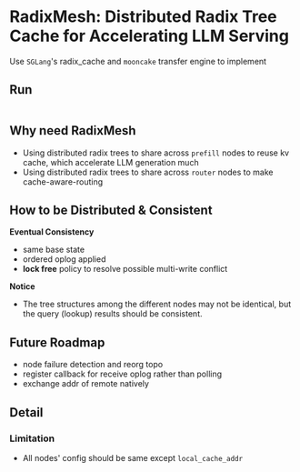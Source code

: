 # RadixMesh: Distributed Radix Tree Cache for Accelerating LLM Serving

Use `SGLang`'s radix_cache and `mooncake` transfer engine to implement

## Run

```bash


```

## Why need RadixMesh

- Using distributed radix trees to share across `prefill` nodes to reuse kv cache, which accelerate LLM generation much
- Using distributed radix trees to share across `router` nodes to make cache-aware-routing

## How to be Distributed & Consistent

**Eventual Consistency**

- same base state
- ordered oplog applied
- **lock free** policy to resolve possible multi-write conflict

**Notice**

- The tree structures among the different nodes may not be identical, but the query (lookup) results should be
  consistent.

## Future Roadmap

- node failure detection and reorg topo
- register callback for receive oplog rather than polling
- exchange addr of remote natively

## Detail
### Limitation

- All nodes' config should be same except `local_cache_addr`

